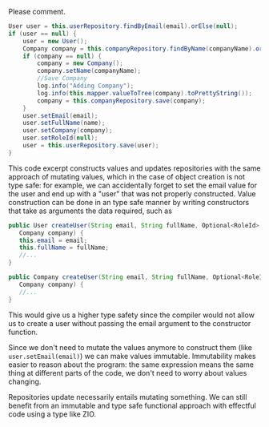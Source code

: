 Please comment.

```java
User user = this.userRepository.findByEmail(email).orElse(null);
if (user == null) {
    user = new User();
    Company company = this.companyRepository.findByName(companyName).orElse(null);
    if (company == null) {
        company = new Company();
        company.setName(companyName);
        //Save Company
        log.info("Adding Company");
        log.info(this.mapper.valueToTree(company).toPrettyString());
        company = this.companyRepository.save(company);
    }
    user.setEmail(email);
    user.setFullName(name);
    user.setCompany(company);
    user.setRoleId(null);
    user = this.userRepository.save(user);
}
```

This code excerpt constructs values and updates repositories with the same
approach of mutating values, which in the case of object creation is not type 
safe: for example, we can accidentally forget to set the email value for the
user and end up with a "user" that was not properly constructed. Value
construction can be done in an type safe manner by writing constructors that
take as arguments the data required, such as 

```java
public User createUser(String email, String fullName, Optional<RoleId> roleId, 
   Company company) { 
   this.email = email;
   this.fullName = fullName;
   //...
}

public Company createUser(String email, String fullName, Optional<RoleId> roleId, 
   Company company) { 
   //... 
}
```

This would give us a higher type safety since the compiler would not allow us to
create a user without passing the email argument to the constructor function.

Since we don't need to mutate the values anymore to construct them (like
`user.setEmail(email)`) we can make values immutable. Immutability makes easier
to reason about the program: the same expression means the same thing at
different parts of the code, we don't need to worry about values changing.

Repositories update necessarily entails mutating something. We can still benefit
from an immutable and type safe functional approach with effectful code using a
type like ZIO.
